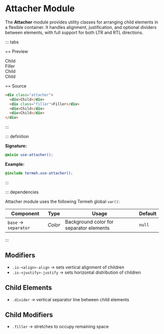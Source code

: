 # Attacher Module

The **Attacher** module provides utility classes for arranging child elements in a flexible container. It handles alignment, justification, and optional dividers between elements, with full support for both LTR and RTL directions.

::: tabs

== Preview

<!-- markdownlint-disable MD033 -->
<Preview height="3rem">
  <div class="demo">
    <div class="attacher">
      <div class="placeholder is-light">Child</div>
      <div class="placeholder is-item filler">Filler</div>
      <div class="placeholder is-light">Child</div>
      <div class="placeholder is-light">Child</div>
    </div>
  </div>
</Preview>
<!-- markdownlint-enable MD033 -->

== Source

```html
<div class="attacher">
  <div>Child</div>
  <div class="filler">Filler</div>
  <div>Child</div>
  <div>Child</div>
</div>
```

:::

::: definition

**Signature:**

```scss
@mixin use-attacher();
```

**Example:**

```scss
@include termeh.use-attacher();
```

:::

::: dependencies

Attacher module uses the following Termeh global `var()`:

| Component            | Type    | Usage                                   | Default |
| -------------------- | ------- | --------------------------------------- | ------- |
| `base` → `separator` | _Color_ | Background color for separator elements | `null`  |

:::

## Modifiers

- `.is-<align>-align` → sets vertical alignment of children
- `.is-<justify>-justify` → sets horizontal distribution of children

## Child Elements

- `.divider` → vertical separator line between child elements

## Child Modifiers

- `.filler` → stretches to occupy remaining space
